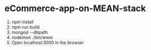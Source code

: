 # eCommerce-app-on-MEAN-stack
1. npm install
2. npm run build
3. mongod --dbpath <yourPathToMongoDatabase>
4. nodemon ./bin/www
5. Open localhost:3000 in the browser
